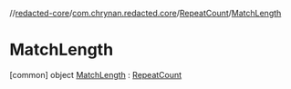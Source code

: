 //[redacted-core](../../../../index.md)/[com.chrynan.redacted.core](../../index.md)/[RepeatCount](../index.md)/[MatchLength](index.md)



# MatchLength  
 [common] object [MatchLength](index.md) : [RepeatCount](../index.md)   

